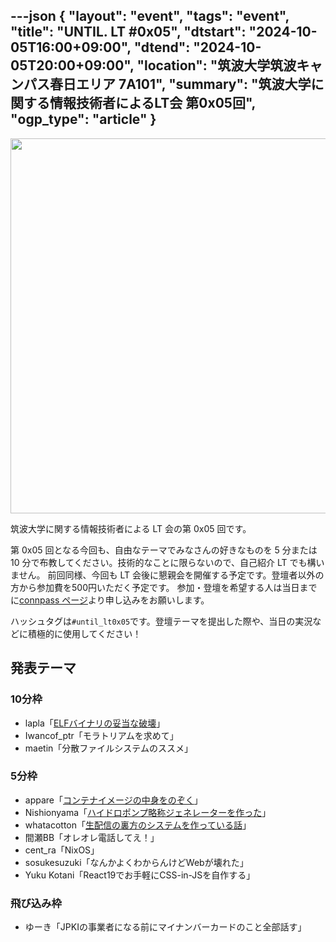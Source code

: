 ---json
{
    "layout": "event",
    "tags": "event",
    "title": "UNTIL. LT #0x05",
    "dtstart": "2024-10-05T16:00+09:00",
    "dtend": "2024-10-05T20:00+09:00",
    "location": "筑波大学筑波キャンパス春日エリア 7A101",
    "summary": "筑波大学に関する情報技術者によるLT会 第0x05回",
    "ogp_type": "article"
}
---

<img src="/assets/img/until_lt_poster_5th.webp" height=600>

筑波大学に関する情報技術者による LT 会の第 0x05 回です。

第 0x05 回となる今回も、自由なテーマでみなさんの好きなものを 5 分または 10 分で布教してください。技術的なことに限らないので、自己紹介 LT でも構いません。
前回同様、今回も LT 会後に懇親会を開催する予定です。登壇者以外の方から参加費を500円いただく予定です。
参加・登壇を希望する人は当日までに[connpass ページ](https://connpass.com/event/330777/)より申し込みをお願いします。

ハッシュタグは`#until_lt0x05`です。登壇テーマを提出した際や、当日の実況などに積極的に使用してください！

## 発表テーマ
### 10分枠
* lapla「[ELFバイナリの妥当な破壊](https://slide.lapla.dev/zatsu/until0x05)」
* Iwancof_ptr「モラトリアムを求めて」
* maetin「分散ファイルシステムのススメ」

### 5分枠 
* appare「[コンテナイメージの中身をのぞく](https://www.docswell.com/s/appare45/5G1LJ4-2024-10-05-165450)」
* Nishionyama「[ハイドロポンプ略称ジェネレーターを作った](https://docs.google.com/presentation/d/1h9Mb0vWNjHLZx6Kusx1D19N70jbJcsXN/edit)」
* whatacotton「[生配信の裏方のシステムを作っている話](https://docs.google.com/presentation/d/1IAMXb2AzJbVaVFV4lqrMGgAWt9SrYctwDSvDv47PQec/edit)」
* 間瀬BB「オレオレ電話してえ！」
* cent_ra「NixOS」
* sosukesuzuki「なんかよくわからんけどWebが壊れた」
* Yuku Kotani「React19でお手軽にCSS-in-JSを自作する」

### 飛び込み枠
* ゆーき「JPKIの事業者になる前にマイナンバーカードのこと全部話す」
